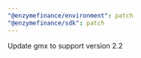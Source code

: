 ```yaml
---
"@enzymefinance/environment": patch
"@enzymefinance/sdk": patch
---
```


Update gmx to support version 2.2
